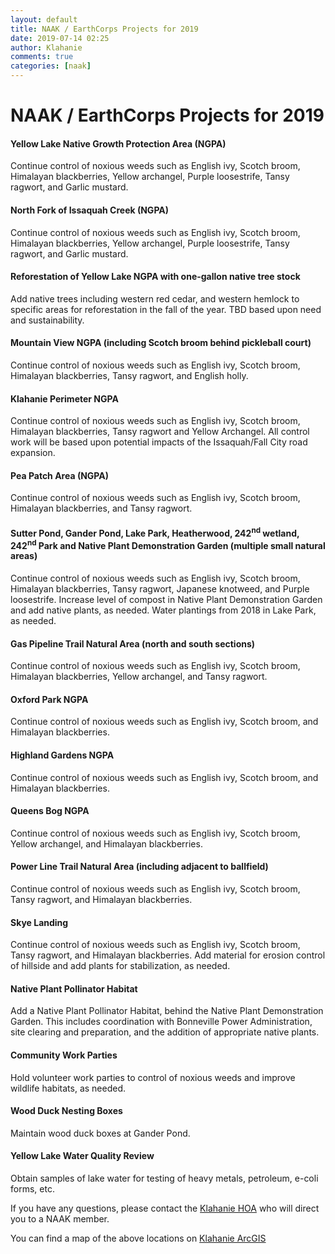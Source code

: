 ```yaml
---
layout: default 
title: NAAK / EarthCorps Projects for 2019
date: 2019-07-14 02:25
author: Klahanie
comments: true
categories: [naak]
---
```


# NAAK / EarthCorps Projects for 2019

#### Yellow Lake Native Growth Protection Area (NGPA)
Continue control of noxious weeds such as English ivy, Scotch broom, Himalayan blackberries, Yellow archangel, Purple loosestrife, Tansy ragwort, and Garlic mustard.

#### North Fork of Issaquah Creek (NGPA)
Continue control of noxious weeds such as English ivy, Scotch broom, Himalayan blackberries, Yellow archangel, Purple loosestrife, Tansy ragwort, and Garlic mustard.

#### Reforestation of Yellow Lake NGPA with one-gallon native tree stock
Add native trees including western red cedar, and western hemlock to specific areas for reforestation in the fall of the year. TBD based upon need and sustainability.

#### Mountain View NGPA (including Scotch broom behind pickleball court)
Continue control of noxious weeds such as English ivy, Scotch broom, Himalayan blackberries, Tansy ragwort, and English holly.

#### Klahanie Perimeter NGPA
Continue control of noxious weeds such as English ivy, Scotch broom, Himalayan blackberries, Tansy ragwort and Yellow Archangel.  All control work will be based upon potential impacts of the Issaquah/Fall City road expansion.

#### Pea Patch Area (NGPA)
Continue control of noxious weeds such as English ivy, Scotch broom, Himalayan blackberries, and Tansy ragwort.

#### Sutter Pond, Gander Pond, Lake Park, Heatherwood, 242<sup>nd</sup> wetland, 242<sup>nd</sup> Park and Native Plant Demonstration Garden (multiple small natural areas)
Continue control of noxious weeds such as English ivy, Scotch broom, Himalayan blackberries, Tansy ragwort, Japanese knotweed, and Purple loosestrife.  Increase level of compost in Native Plant Demonstration Garden and add native plants, as needed.  Water plantings from 2018 in Lake Park, as needed.

#### Gas Pipeline Trail Natural Area (north and south sections)
Continue control of noxious weeds such as English ivy, Scotch broom, Himalayan blackberries, Yellow archangel, and Tansy ragwort.

#### Oxford Park NGPA
Continue control of noxious weeds such as English ivy, Scotch broom, and Himalayan blackberries.

#### Highland Gardens NGPA
Continue control of noxious weeds such as English ivy, Scotch broom, and Himalayan blackberries.  

#### Queens Bog NGPA
Continue control of noxious weeds such as English ivy, Scotch broom, Yellow archangel, and Himalayan blackberries.  

#### Power Line Trail Natural Area (including adjacent to ballfield)
Continue control of noxious weeds such as English ivy, Scotch broom, Tansy ragwort, and Himalayan blackberries.  

#### Skye Landing
Continue control of noxious weeds such as English ivy, Scotch broom, Tansy ragwort, and Himalayan blackberries.  Add material for erosion control of hillside and add plants for stabilization, as needed.

#### Native Plant Pollinator Habitat
Add a Native Plant Pollinator Habitat, behind the Native Plant Demonstration Garden.  This includes coordination with Bonneville Power Administration, site clearing and preparation, and the addition of appropriate native plants.

#### Community Work Parties
Hold volunteer work parties to control of noxious weeds and improve wildlife habitats, as needed.

#### Wood Duck Nesting Boxes
Maintain wood duck boxes at Gander Pond.

#### Yellow Lake Water Quality Review
Obtain samples of lake water for testing of heavy metals, petroleum, e-coli forms, etc.

If you have any questions, please contact the [Klahanie HOA](mailto:info@klahanie.com) who will direct you to a NAAK member.

You can find a map of the above locations on <a href="http://earthcorps.maps.arcgis.com/apps/webappviewer/index.html?id=82047a95ec66449f9beef3908d0a9704">Klahanie ArcGIS</a>
